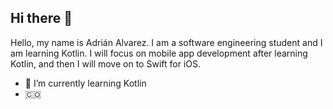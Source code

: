 ## Hi there 👋
Hello, my name is Adrián Alvarez. I am a software engineering student and I am learning Kotlin. I will focus on mobile app development after learning Kotlin, and then I will move on to Swift for iOS.

- 🌱 I’m currently learning Kotlin
- 🇨🇴

<!--
**Cordobot/Cordobot** is a ✨ _special_ ✨ repository because its `README.md` (this file) appears on your GitHub profile.

Here are some ideas to get you started:

- 🔭 I’m currently working on ...
- 👯 I’m looking to collaborate on ...
- 🤔 I’m looking for help with ...
- 💬 Ask me about ...
- 📫 How to reach me: ...
- 😄 Pronouns: ...
- ⚡ Fun fact: ...
-->
